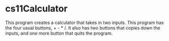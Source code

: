 # cs11Calculator
This program creates a calculator that takes in two inputs. This program has the four usual buttons, + - * /. It also has two buttons that copies down the inputs, and one more button that quits the program. 
